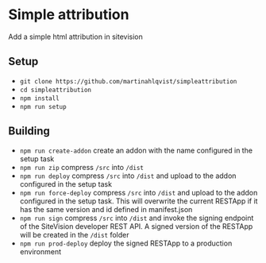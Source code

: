 # Simple attribution
Add a simple html attribution in sitevision 


## Setup
* `git clone https://github.com/martinahlqvist/simpleattribution`
* `cd simpleattribution`
* `npm install`
* `npm run setup`
## Building
* `npm run create-addon` create an addon with the name configured in the setup task
* `npm run zip` compress `/src` into `/dist`
* `npm run deploy` compress `/src` into `/dist` and upload to the addon configured in the setup task
* `npm run force-deploy` compress `/src` into `/dist` and upload to the addon configured in the setup task. This will overwrite the current RESTApp if it has the same version and id defined in manifest.json
* `npm run sign` compress `/src` into `/dist` and invoke the signing endpoint of the SiteVision developer REST API. A signed version of the RESTApp will be created in the `/dist` folder
* `npm run prod-deploy` deploy the signed RESTApp to a production environment
